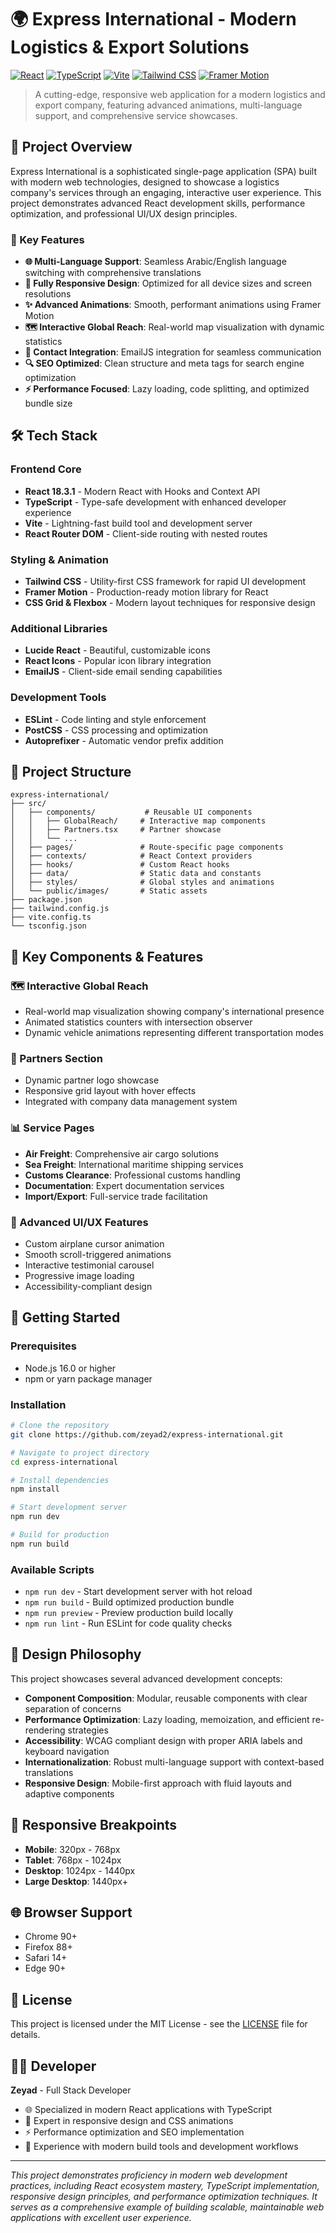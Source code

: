 # 🌍 Express International - Modern Logistics & Export Solutions

[![React](https://img.shields.io/badge/React-18.3.1-61DAFB?style=flat&logo=react)](https://reactjs.org/)
[![TypeScript](https://img.shields.io/badge/TypeScript-5.0+-3178C6?style=flat&logo=typescript)](https://www.typescriptlang.org/)
[![Vite](https://img.shields.io/badge/Vite-4.0+-646CFF?style=flat&logo=vite)](https://vitejs.dev/)
[![Tailwind CSS](https://img.shields.io/badge/Tailwind_CSS-3.0+-06B6D4?style=flat&logo=tailwindcss)](https://tailwindcss.com/)
[![Framer Motion](https://img.shields.io/badge/Framer_Motion-12.0+-0055FF?style=flat&logo=framer)](https://www.framer.com/motion/)

> A cutting-edge, responsive web application for a modern logistics and export company, featuring advanced animations, multi-language support, and comprehensive service showcases.

## 🚀 Project Overview

Express International is a sophisticated single-page application (SPA) built with modern web technologies, designed to showcase a logistics company's services through an engaging, interactive user experience. This project demonstrates advanced React development skills, performance optimization, and professional UI/UX design principles.

### 🎯 Key Features

- **🌐 Multi-Language Support**: Seamless Arabic/English language switching with comprehensive translations
- **📱 Fully Responsive Design**: Optimized for all device sizes and screen resolutions
- **✨ Advanced Animations**: Smooth, performant animations using Framer Motion
- **🗺️ Interactive Global Reach**: Real-world map visualization with dynamic statistics
- **📧 Contact Integration**: EmailJS integration for seamless communication
- **🔍 SEO Optimized**: Clean structure and meta tags for search engine optimization
- **⚡ Performance Focused**: Lazy loading, code splitting, and optimized bundle size

## 🛠️ Tech Stack

### Frontend Core
- **React 18.3.1** - Modern React with Hooks and Context API
- **TypeScript** - Type-safe development with enhanced developer experience
- **Vite** - Lightning-fast build tool and development server
- **React Router DOM** - Client-side routing with nested routes

### Styling & Animation
- **Tailwind CSS** - Utility-first CSS framework for rapid UI development
- **Framer Motion** - Production-ready motion library for React
- **CSS Grid & Flexbox** - Modern layout techniques for responsive design

### Additional Libraries
- **Lucide React** - Beautiful, customizable icons
- **React Icons** - Popular icon library integration
- **EmailJS** - Client-side email sending capabilities

### Development Tools
- **ESLint** - Code linting and style enforcement
- **PostCSS** - CSS processing and optimization
- **Autoprefixer** - Automatic vendor prefix addition

## 📁 Project Structure

```
express-international/
├── src/
│   ├── components/           # Reusable UI components
│   │   ├── GlobalReach/     # Interactive map components
│   │   ├── Partners.tsx     # Partner showcase
│   │   └── ...
│   ├── pages/               # Route-specific page components
│   ├── contexts/            # React Context providers
│   ├── hooks/               # Custom React hooks
│   ├── data/                # Static data and constants
│   ├── styles/              # Global styles and animations
│   └── public/images/       # Static assets
├── package.json
├── tailwind.config.js
├── vite.config.ts
└── tsconfig.json
```

## 🌟 Key Components & Features

### 🗺️ Interactive Global Reach
- Real-world map visualization showing company's international presence
- Animated statistics counters with intersection observer
- Dynamic vehicle animations representing different transportation modes

### 🤝 Partners Section
- Dynamic partner logo showcase
- Responsive grid layout with hover effects
- Integrated with company data management system

### 📊 Service Pages
- **Air Freight**: Comprehensive air cargo solutions
- **Sea Freight**: International maritime shipping services
- **Customs Clearance**: Professional customs handling
- **Documentation**: Expert documentation services
- **Import/Export**: Full-service trade facilitation

### 🎨 Advanced UI/UX Features
- Custom airplane cursor animation
- Smooth scroll-triggered animations
- Interactive testimonial carousel
- Progressive image loading
- Accessibility-compliant design

## 🚀 Getting Started

### Prerequisites
- Node.js 16.0 or higher
- npm or yarn package manager

### Installation

```bash
# Clone the repository
git clone https://github.com/zeyad2/express-international.git

# Navigate to project directory
cd express-international

# Install dependencies
npm install

# Start development server
npm run dev

# Build for production
npm run build
```

### Available Scripts

- `npm run dev` - Start development server with hot reload
- `npm run build` - Build optimized production bundle
- `npm run preview` - Preview production build locally
- `npm run lint` - Run ESLint for code quality checks

## 🎨 Design Philosophy

This project showcases several advanced development concepts:

- **Component Composition**: Modular, reusable components with clear separation of concerns
- **Performance Optimization**: Lazy loading, memoization, and efficient re-rendering strategies
- **Accessibility**: WCAG compliant design with proper ARIA labels and keyboard navigation
- **Internationalization**: Robust multi-language support with context-based translations
- **Responsive Design**: Mobile-first approach with fluid layouts and adaptive components

## 📱 Responsive Breakpoints

- **Mobile**: 320px - 768px
- **Tablet**: 768px - 1024px
- **Desktop**: 1024px - 1440px
- **Large Desktop**: 1440px+

## 🌐 Browser Support

- Chrome 90+
- Firefox 88+
- Safari 14+
- Edge 90+

## 📄 License

This project is licensed under the MIT License - see the [LICENSE](LICENSE) file for details.

## 👨‍💻 Developer

**Zeyad** - Full Stack Developer

- 🌐 Specialized in modern React applications with TypeScript
- 🎨 Expert in responsive design and CSS animations
- ⚡ Performance optimization and SEO implementation
- 🔧 Experience with modern build tools and development workflows

---

*This project demonstrates proficiency in modern web development practices, including React ecosystem mastery, TypeScript implementation, responsive design principles, and performance optimization techniques. It serves as a comprehensive example of building scalable, maintainable web applications with excellent user experience.*
